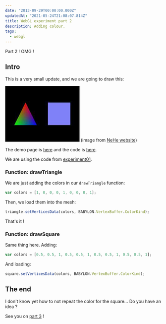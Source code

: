 ```yaml
---
date: "2013-09-29T00:00:00.000Z"
updatedAt: "2021-05-24T21:08:07.814Z"
title: WebGL experiment part 2
description: Adding colour.
tags:
  - webgl
---
```


Part 2 ! OMG !

## Intro

This is a very small update, and we are going to draw this:

![Polygons with colour](../../../public/assets/contentful/62g5dRKJWnhDkjxHoQPAxU/9eb34b8877e8bfeca299a55e4dd0cf83/lesson03.jpg)
(image from [NeHe website](http://nehe.gamedev.net/tutorial/lessons_01__05/22004/))

The demo page is [here](https://dev.ehret.me/webgl-experiments/experiment02.html) and the code is [here](https://github.com/SiegfriedEhret/webgl-experiments).

We are using the code from [experiment01](/webgl-experiment-part-1-your-first-polygons/).

### Function: drawTriangle

We are just adding the colors in our `drawTriangle` function:

```javascript
var colors = [1, 0, 0, 0, 1, 0, 0, 0, 1];
```

Then, we load them into the mesh:

```javascript
triangle.setVerticesData(colors, BABYLON.VertexBuffer.ColorKind);
```

That's it !

### Function: drawSquare

Same thing here. Adding:

```javascript
var colors = [0.5, 0.5, 1, 0.5, 0.5, 1, 0.5, 0.5, 1, 0.5, 0.5, 1];
```

And loading:

```javascript
square.setVerticesData(colors, BABYLON.VertexBuffer.ColorKind);
```

## The end

I don't know yet how to not repeat the color for the square... Do you have an idea ?

See you on [part 3](/webgl-experiment-part-3-rotation/) !
